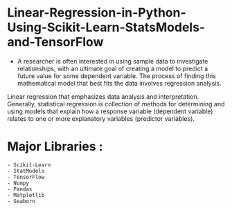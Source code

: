 # Linear-Regression-in-Python-Using-Scikit-Learn-StatsModels-and-TensorFlow
  - A researcher is often interested in using sample data to investigate relationships, with an ultimate goal of creating a model to predict a future value for some dependent variable. The process of finding this mathematical model that best fits the data involves regression analysis.

  Linear regression that emphasizes data analysis and interpretation. Generally, statistical regression is collection of methods for determining and using models that explain how a response variable (dependent variable) relates to one or more explanatory variables (predictor variables).

  # Major Libraries :
    - Scikit-Learn
    - StatModels
    - TensorFlow
    - Numpy
    - Pandas
    - Matplotlib
    - Seaborn     